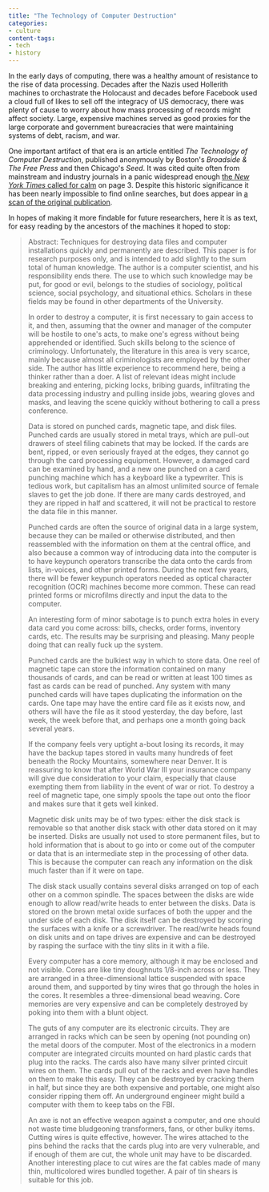 ```yaml
---
title: "The Technology of Computer Destruction"
categories:
- culture
content-tags:
- tech
- history
---
```


In the early days of computing, there was a healthy amount of resistance to the rise of data processing. Decades after the Nazis used Hollerith machines to orchastrate the Holocaust and decades before Facebook used a cloud full of likes to sell off the integracy of US democracy, there was plenty of cause to worry about how mass processing of records might affect society. Large, expensive machines served as good proxies for the large corporate and government bureacracies that were maintaining systems of debt, racism, and war.

One important artifact of that era is an article entitled _The Technology of Computer Destruction_, published anonymously by Boston's _Broadside & The Free Press_ and then Chicago's _Seed_. It was cited quite often from mainstream and industry journals in a panic widespread enough [the _New York Times_ called for calm](https://www.nytimes.com/1971/05/09/archives/computer-scare-talk-sabotage-fears-of-experts-discounted.html) on page 3. Despite this historic significance it has been nearly impossible to find online searches, but does appear in [a scan of the original publication](https://credo.library.umass.edu/view/full/mums1014-v08-n26-i001).

In hopes of making it more findable for future researchers, here it is as text, for easy reading by the ancestors of the machines it hoped to stop:

> Abstract: Techniques for destroying data files and computer installations quickly and permanently are described. This paper is for research purposes only, and is intended to add slightly to the sum total of human knowledge. The author is a computer scientist, and his responsibility ends there. The use to which such knowledge may be put, for good or evil, belongs to the studies of sociology, political science, social psychology, and situational ethics. Scholars in these fields may be found in other departments of the University.
>
> In order to destroy a computer, it is first necessary to gain access to it, and then, assuming that the owner and manager of the computer will be hostile to one's acts, to make one's egress without being apprehended or identified. Such skills belong to the science of criminology. Unfortunately, the literature in this area is very scarce, mainly because almost all criminologists are employed by the other side. The author has little experience to recommend here, being a thinker rather than a doer. A list of relevant ideas might include breaking and entering, picking locks, bribing guards, infiltrating the data processing industry and pulling inside jobs, wearing gloves and masks, and leaving the scene quickly without bothering to call a press conference.
>
> Data is stored on punched cards, magnetic tape, and disk files. Punched cards are usually stored in metal trays, which are pull-out drawers of steel filing cabinets that may be locked. If the cards are bent, ripped, or even seriously frayed at the edges, they cannot go through the card processing equipment. However, a damaged card can be examined by hand, and a new one punched on a card punching machine which has a keyboard like a typewriter. This is tedious work, but capitalism has an almost unlimited source of female slaves to get the job done. If there are many cards destroyed, and they are ripped in half and scattered, it will not be practical to restore the data file in this manner.
>
> Punched cards are often the source of original data in a large system, because they can be mailed or otherwise distributed, and then reassembled with the information on them at the central office, and also because a common way of introducing data into the computer is to have keypunch operators transcribe the data onto the cards from lists, in-voices, and other printed forms. During the next few years, there will be fewer keypunch operators needed as optical character recognition (OCR) machines become more common. These can read printed forms or microfilms directly and input the data to the computer.
>
> An interesting form of minor sabotage is to punch extra holes in every data card you come across: bills, checks, order forms, inventory cards, etc. The results may be surprising and pleasing. Many people doing that can really fuck up the system.
>
> Punched cards are the bulkiest way in which to store data. One reel of magnetic tape can store the information contained on many thousands of cards, and can be read or written at least 100 times as fast as cards can be read of punched. Any system with many punched cards will have tapes duplicating the information on the cards. One tape may have the entire card file as it exists now, and others will have the file as it stood yesterday, the day before, last week, the week before that, and perhaps one a month going back several years.
>
> If the company feels very uptight a-bout losing its records, it may have the backup tapes stored in vaults many hundreds of feet beneath the Rocky Mountains, somewhere near Denver. It is reassuring to know that after World War Ill your insurance company will give due consideration to your claim, especially that clause exempting them from liability in the event of war or riot. To destroy a reel of magnetic tape, one simply spools the tape out onto the floor and makes sure that it gets well kinked.
>
> Magnetic disk units may be of two types: either the disk stack is removable so that another disk stack with other data stored on it may be inserted. Disks are usually not used to store permanent files, but to hold information that is about to go into or come out of the computer or data that is an intermediate step in the processing of other data. This is because the computer can reach any information on the disk much faster than if it were on tape.
>
> The disk stack usually contains several disks arranged on top of each other on a common spindle. The spaces between the disks are wide enough to allow read/write heads to enter between the disks. Data is stored on the brown metal oxide surfaces of both the upper and the under side of each disk. The disk itself can be destroyed by scoring the surfaces with a knife or a screwdriver. The read/write heads found on disk units and on tape drives are expensive and can be destroyed by rasping the surface with the tiny slits in it with a file.
>
> Every computer has a core memory, although it may be enclosed and not visible. Cores are like tiny doughnuts 1/8-inch across or less. They are arranged in a three-dimensional lattice suspended with space around them, and supported by tiny wires that go through the holes in the cores. It resembles a three-dimensional bead weaving. Core memories are very expensive and can be completely destroyed by poking into them with a blunt object.
>
> The guts of any computer are its electronic circuits. They are arranged in racks which can be seen by opening (not pounding on) the metal doors of the computer. Most of the electronics in a modern computer are integrated circuits mounted on hard plastic cards that plug into the racks. The cards also have many silver printed circuit wires on them. The cards pull out of the racks and even have handles on them to make this easy. They can be destroyed by cracking them in half, but since they are both expensive and portable, one might also consider ripping them off. An underground engineer might build a computer with them to keep tabs on the FBI.
>
> An axe is not an effective weapon against a computer, and one should not waste time bludgeoning transformers, fans, or other bulky items. Cutting wires is quite effective, however. The wires attached to the pins behind the racks that the cards plug into are very vulnerable, and if enough of them are cut, the whole unit may have to be discarded. Another interesting place to cut wires are the fat cables made of many thin, multicolored wires bundled together. A pair of tin shears is suitable for this job.
